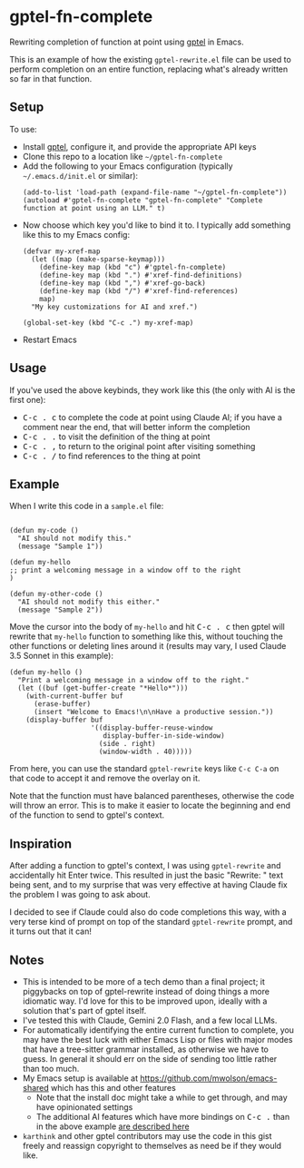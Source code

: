 # gptel-fn-complete

Rewriting completion of function at point using [gptel](https://github.com/karthink/gptel) in Emacs.

This is an example of how the existing `gptel-rewrite.el` file can be used to perform completion on an entire function,
replacing what's already written so far in that function.

## Setup

To use:

* Install [gptel](https://github.com/karthink/gptel), configure it, and provide the appropriate
  API keys
* Clone this repo to a location like `~/gptel-fn-complete`
* Add the following to your Emacs configuration (typically `~/.emacs.d/init.el` or similar):
  ```elisp
  (add-to-list 'load-path (expand-file-name "~/gptel-fn-complete"))
  (autoload #'gptel-fn-complete "gptel-fn-complete" "Complete function at point using an LLM." t)
  ```
* Now choose which key you'd like to bind it to. I typically add something like this to my Emacs config:
  ```elisp
  (defvar my-xref-map
    (let ((map (make-sparse-keymap)))
      (define-key map (kbd "c") #'gptel-fn-complete)
      (define-key map (kbd ".") #'xref-find-definitions)
      (define-key map (kbd ",") #'xref-go-back)
      (define-key map (kbd "/") #'xref-find-references)
      map)
    "My key customizations for AI and xref.")

  (global-set-key (kbd "C-c .") my-xref-map)
  ```
* Restart Emacs

## Usage

If you've used the above keybinds, they work like this (the only with AI is the first one):

* <kbd>C-c . c</kbd> to complete the code at point using Claude AI; if you have a comment near the end, that will better inform the completion
* <kbd>C-c . .</kbd> to visit the definition of the thing at point
* <kbd>C-c . ,</kbd> to return to the original point after visiting something
* <kbd>C-c . /</kbd> to find references to the thing at point

## Example

When I write this code in a `sample.el` file:

```elisp

(defun my-code ()
  "AI should not modify this."
  (message "Sample 1"))

(defun my-hello
;; print a welcoming message in a window off to the right
)

(defun my-other-code ()
  "AI should not modify this either."
  (message "Sample 2"))
```

Move the cursor into the body of `my-hello` and hit <kbd>C-c . c</kbd> then gptel will rewrite that
`my-hello` function to something like this, without touching the other functions or deleting lines around it
(results may vary, I used Claude 3.5 Sonnet in this example):

```elisp
(defun my-hello ()
  "Print a welcoming message in a window off to the right."
  (let ((buf (get-buffer-create "*Hello*")))
    (with-current-buffer buf
      (erase-buffer)
      (insert "Welcome to Emacs!\n\nHave a productive session."))
    (display-buffer buf
                    '((display-buffer-reuse-window
                       display-buffer-in-side-window)
                      (side . right)
                      (window-width . 40)))))
```

From here, you can use the standard `gptel-rewrite` keys like `C-c C-a` on that code to accept it and remove
the overlay on it.

Note that the function must have balanced parentheses, otherwise the code will throw an error. This is to make
it easier to locate the beginning and end of the function to send to gptel's context.

## Inspiration

After adding a function to gptel's context, I was using `gptel-rewrite` and accidentally hit Enter twice.
This resulted in just the basic "Rewrite: " text being sent, and to my surprise that was very effective at
having Claude fix the problem I was going to ask about.

I decided to see if Claude could also do code completions this way, with a very terse kind of prompt on top
of the standard `gptel-rewrite` prompt, and it turns out that it can!

## Notes

* This is intended to be more of a tech demo than a final project; it piggybacks on top of gptel-rewrite
  instead of doing things a more idiomatic way. I'd love for this to be improved upon, ideally with a solution
  that's part of gptel itself.
* I've tested this with Claude, Gemini 2.0 Flash, and a few local LLMs.
* For automatically identifying the entire current function to complete, you may have the best luck with either
  Emacs Lisp or files with major modes that have a tree-sitter grammar installed, as otherwise we have to guess.
  In general it should err on the side of sending too little rather than too much.
* My Emacs setup is available at https://github.com/mwolson/emacs-shared which has this and other features
  * Note that the install doc might take a while to get through, and may have opinionated settings
  * The additional AI features which have more bindings on <kbd>C-c .</kbd> than in the above example
    [are described here](https://github.com/mwolson/emacs-shared/blob/master/doc/tips.md#using-ai-and-finding-definitions)
* `karthink` and other gptel contributors may use the code in this gist freely and reassign copyright to themselves as need be
  if they would like.

